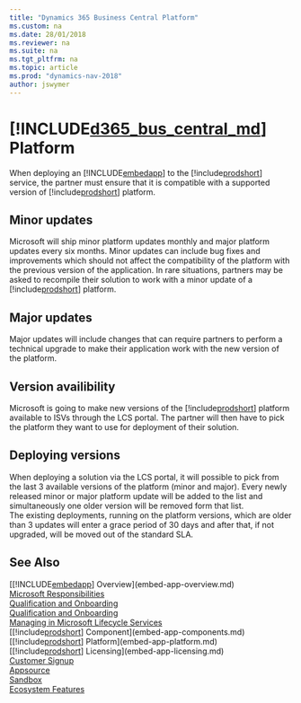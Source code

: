 ```yaml
---
title: "Dynamics 365 Business Central Platform"
ms.custom: na
ms.date: 28/01/2018
ms.reviewer: na
ms.suite: na
ms.tgt_pltfrm: na
ms.topic: article
ms.prod: "dynamics-nav-2018"
author: jswymer
---
```

# [!INCLUDE[d365_bus_central_md](../developer/includes/d365_bus_central_md.md)] Platform 
When deploying an [!INCLUDE[embedapp](../developer/includes/embedapp.md)] to the [!include[prodshort](../developer/includes/prodshort.md)] service, the partner must ensure that it is compatible with a supported version of [!include[prodshort](../developer/includes/prodshort.md)] platform. 
## Minor updates
Microsoft will ship minor platform updates monthly and major platform updates every six months. 
Minor updates can include bug fixes and improvements which should not affect the compatibility of the platform with the previous version of the application. In rare situations, partners may be asked to recompile their solution to work with a minor update of a [!include[prodshort](../developer/includes/prodshort.md)] platform. 

## Major updates
Major updates will include changes that can require partners to perform a technical upgrade to make their application work with the new version of the platform.  

## Version availibility
Microsoft is going to make new versions of the [!include[prodshort](../developer/includes/prodshort.md)] platform available to ISVs through the LCS portal. The partner will then have to pick the platform they want to use for deployment of their solution.

## Deploying versions  
When deploying a solution via the LCS portal, it will possible to pick from the last 3 available versions of the platform (minor and major). Every newly released minor or major platform update will be added to the list and simultaneously one older version will be removed form that list.   
The existing deployments, running on the platform versions, which are older than 3 updates will enter a grace period of 30 days and after that, if not upgraded, will be moved out of the standard SLA. 
 
## See Also  
[[!INCLUDE[embedapp](../developer/includes/embedapp.md)] Overview](embed-app-overview.md)   
[Microsoft Responsibilities](embed-app-microsoft-responsibilities.md)   
[Qualification and Onboarding](embed-app-qualifications-onboarding.md)  
[Qualification and Onboarding](embed-app-qualifications-onboarding.md)  
[Managing in Microsoft Lifecycle Services](embed-app-lifecycle-services.md)  
[[!include[prodshort](../developer/includes/prodshort.md)] Component](embed-app-components.md)   
[[!include[prodshort](../developer/includes/prodshort.md)] Platform](embed-app-platform.md)  
[[!include[prodshort](../developer/includes/prodshort.md)] Licensing](embed-app-licensing.md)  
[Customer Signup](embed-app-customer-signup.md)  
[Appsource](embed-app-appsource.md)  
[Sandbox](embed-app-sandbox.md)  
[Ecosystem Features](embed-app-ecosystem.md)  
